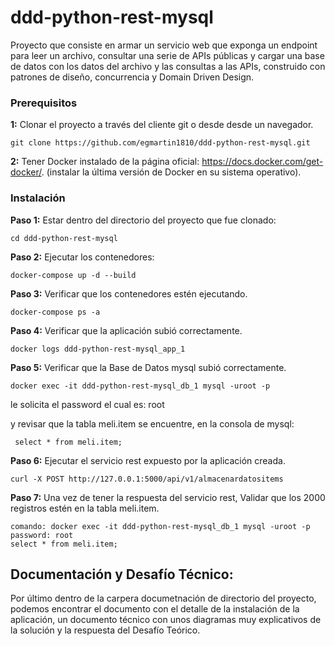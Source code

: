# ddd-python-rest-mysql
Proyecto que consiste en armar un servicio web que exponga un endpoint para leer un archivo, consultar una serie de APIs públicas y cargar una base de datos con los datos del archivo y las consultas a las APIs, construido con patrones de diseño, concurrencia y Domain Driven Design.

### Prerequisitos

**1:** Clonar el proyecto a través del cliente git o desde desde un navegador.
```
git clone https://github.com/egmartin1810/ddd-python-rest-mysql.git
```
**2:** Tener Docker instalado de la página oficial: https://docs.docker.com/get-docker/. (instalar la última versión de Docker en su sistema operativo).

### Instalación

**Paso 1:** Estar dentro del directorio del proyecto que fue clonado:

```
cd ddd-python-rest-mysql
```

**Paso 2:** Ejecutar los contenedores:

```
docker-compose up -d --build 
```
**Paso 3:** Verificar que los contenedores estén ejecutando.

```
docker-compose ps -a
```

**Paso 4:** Verificar que la aplicación subió correctamente.

```
docker logs ddd-python-rest-mysql_app_1

```

**Paso 5:** Verificar que la Base de Datos mysql subió correctamente.

```
docker exec -it ddd-python-rest-mysql_db_1 mysql -uroot -p

```
le solicita el password el cual es: root

y revisar que la tabla meli.item se encuentre, en la consola de mysql:

```
 select * from meli.item;

```

**Paso 6:** Ejecutar el servicio rest expuesto por la aplicación creada.

```
curl -X POST http://127.0.0.1:5000/api/v1/almacenardatositems

```

**Paso 7:** Una vez de tener la respuesta del servicio rest, Validar que los 2000 registros estén en la tabla meli.item.

```
comando: docker exec -it ddd-python-rest-mysql_db_1 mysql -uroot -p
password: root
select * from meli.item; 

```

## Documentación y Desafío Técnico:

Por último dentro de la carpera documetnación de directorio del proyecto, podemos encontrar el documento con el detalle de la instalación de la aplicación, un documento técnico con unos diagramas muy explicativos de la solución y la respuesta del Desafío Teórico.
